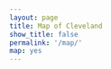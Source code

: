 ```yaml
---
layout: page
title: Map of Cleveland
show_title: false
permalink: '/map/'
map: yes
---
```


<div id="mapid"></div>
 
<script type='text/javascript' async defer>
  initialize();
</script>
